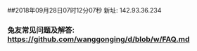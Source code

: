 ##2018年09月28日07时12分07秒 新址: 142.93.36.234
### 兔友常见问题及解答: https://github.com/wanggonging/d/blob/w/FAQ.md
